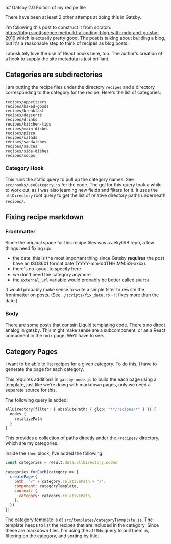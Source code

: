 n# Gatsby 2.0 Edition of my recipe file

There have been at least 2 other attemps at doing this in Gatsby.

I'm following this post to construct it from scratch: <https://blog.scottspence.me/build-a-coding-blog-with-mdx-and-gatsby-2019> which is actually pretty good. The post is talking about building a blog, but it's a reasonable step to think of recipes as blog posts.

I aboslutely love the use of React hooks here, too. The author's creation of a hook to supply the site metadata is just brilliant.

## Categories are subdirectories

I am putting the recipe files under the directory `recipes` and a directory corresponding to the category for the recipe. Here's the list of categories:

```
recipes/appetizers
recipes/baked-goods
recipes/breakfast
recipes/desserts
recipes/drinks
recipes/kitchen-tips
recipes/main-dishes
recipes/pizza
recipes/salads
recipes/sandwiches
recipes/sauces
recipes/side-dishes
recipes/soups
```

### Category Hook

This runs the static query to pull up the category names. See `src/hooks/useCategory.js` for the code. The gql for this query took a while to work out, as I was also learning new fields and filters for it. It uses the `allDirectory` root query to get the list of relative directory paths underneath `recipes/`.

## Fixing recipe markdown

### Frontmatter

Since the original space for this recipe files was a JekyllRB repo, a few things need fixing up:

- the date: this is the most important thing since Gatsby **requires** the post have an ISO8601 format date (YYYY-mm-ddTHH:MM:SS-xxxx).
- there's no layout to specify here
- we don't need the category anymore
- the `external_url` variable would probably be better called `source`

It would probably make sense to write a simple filter to rewrite the frontmatter on posts. (See `./scripts/fix_date.rb` - it fixes more than the date.)

### Body

There are some posts that contain Liquid templating code. There's no direct analog in gatsby. This might make sense are a subcomponent, or as a React component in the mdx page. We'll have to see.

## Category Pages

I want to be able to list recipes for a given category. To do this, I have to generate the page for each category.

This requires additions in `gatsby-node.js` to build the each page using a template, just like we're doing with markdown pages, only we need a separate source for this.

The following query is added:

``` graphql
allDirectory(filter: { absolutePath: { glob: "**/recipes/*" } }) {
  nodes {
    relativePath
  }
}
```

This provides a collection of paths directly under the `/recipes/` directory, which are my categories.

Inside the `then` block, I've added the following:

``` javascript
const categories = result.data.allDirectory.nodes

categories.forEach(category => {
  createPage({
    path: "/" + category.relativePath + "/",
    component: categoryTemplate,
    context: {
      category: category.relativePath,
    },
  })
})
```

The category template is at `src/templates/categoryTemmplate.js`. The template needs to list the recipes that are included in the category. Since these are markdown files, I'm using the `allMdx` query to pull them in, filtering on the category, and sorting by title.
